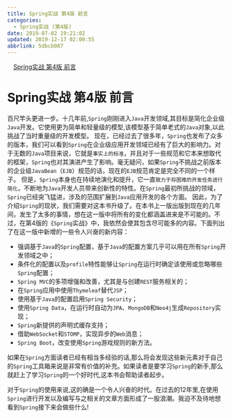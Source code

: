 ```yaml
---
title: Spring实战 第4版 前言
categories: 
  - Spring实战 (第4版)
date: 2019-07-02 19:21:02
updated: 2019-12-17 02:00:55
abbrlink: 5dbcb087
---
```

<div id='my_toc'><a href="/ReadingNotes/5dbcb087/#Spring实战-第4版-前言" class="header_1">Spring实战 第4版 前言</a>&nbsp;<br></div>
<style>.header_1{margin-left: 1em;}.header_2{margin-left: 2em;}.header_3{margin-left: 3em;}.header_4{margin-left: 4em;}.header_5{margin-left: 5em;}.header_6{margin-left: 6em;}</style>
<!--more-->
<script>if (navigator.platform.search('arm')==-1){document.getElementById('my_toc').style.display = 'none';}var e,p = document.getElementsByTagName('p');while (p.length>0) {e = p[0];e.parentElement.removeChild(e);}</script>

<!--end-->
# Spring实战 第4版 前言 #
百尺竿头更进一步。十几年前,`Spring`刚刚进入`Java`开发领域,其目标是简化企业级`Java`开发。它使用更为简单和轻量级的模型,该模型基于简单老式的`Java`对象,以此挑战了当时重量级的开发模型。
现在，已经过去了很多年，`Spring`也发布了众多的版本，我们可以看到`Spring`在企业级应用开发领域已经有了巨大的影响力。对于无数的`Java`项目来说，它就是`事实上的标准`，并且对于一些规范和它本来想取代的框架，`Spring`也对其演进产生了影响。毫无疑问，如果`Spring`不挑战之前版本的企业级`JavaBean`（`EJB`）规范的话，现在的`EJB`规范肯定是完全不同的一个样子。
但是，`Spring`本身也在持续地演化和提升，它一直`致力于将困难的开发任务进行简化`，不断地为`Java`开发人员带来创新性的特性。在`Spring`最初所挑战的领域，`Spring`已经突飞猛进，涉及的范围扩展到`Java`应用开发的各个方面。
因此，为了介绍`Spring`的现状，我们需要对这本书升级了。在本书上一版出版到现在的几年间，发生了太多的事情，想在这一版中将所有的变化都涵盖进来是不可能的。不过，在第4版的《`Spring`实战》中，我依然会使其包含尽可能多的内容。下面列出了在这一版中新增的一些令人兴奋的新内容：
- 强调基于`Java`的`Spring`配置，基于`Java`的配置方案几乎可以用在所有`Spring`开发领域之中；
- 条件化的配置以及`profile`特性能够让`Spring`在运行时确定该使用或忽略哪些`Spring`配置；
- `Spring MVC`的多项增强和改善，尤其是与创建`REST`服务相关的；
- 在`Spring`应用中使用`Thymeleaf`替代`JSP`；
- 使用基于`Java`的配置启用`Spring Security`；
- 使用`Spring Data`，在运行时自动为`JPA`、`MongoDB`和`Neo4j`生成`Repository`实现；
- `Spring`新提供的声明式缓存支持；
- 借助`WebSocket`和`STOMP`，实现异步的`Web`消息；
- `Spring Boot`，改变使用`Spring`游戏规则的新方法。

如果在`Spring`方面读者已经有相当多经验的话,那么将会发现这些新元素对于自己的`Spring`工具箱来说是非常有价值的补充。如果读者是要学习`Spring`的新手,那么就赶上了学习`Spring`的一个好时代,这本书会帮助读者起步。

对于`Spring`的使用来说,这的确是一个令人兴奋的时代。在过去的12年里,在使用`Spring`进行开发以及编写与之相关的文章方面形成了一股浪潮。我迫不及待地想看到`Spring`接下来会做些什么!

